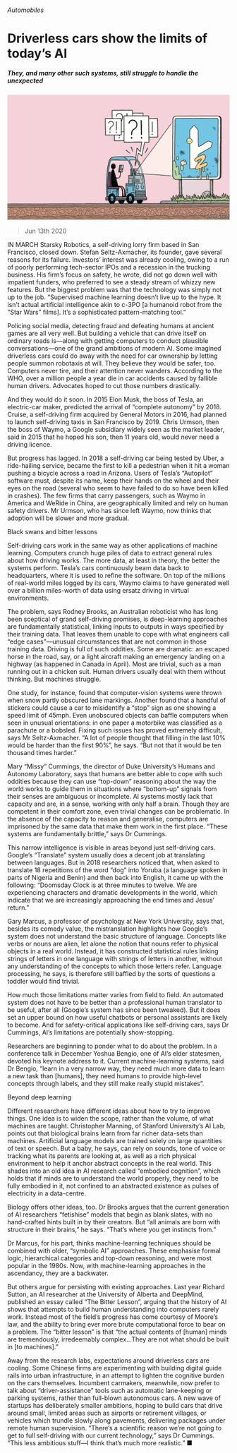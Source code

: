 ###### Automobiles

# Driverless cars show the limits of today’s AI 

##### They, and many other such systems, still struggle to handle the unexpected 

![image](images/20200613_TQD005_0.jpg) 

> Jun 13th 2020 

IN MARCH Starsky Robotics, a self-driving lorry firm based in San Francisco, closed down. Stefan Seltz-Axmacher, its founder, gave several reasons for its failure. Investors’ interest was already cooling, owing to a run of poorly performing tech-sector IPOs and a recession in the trucking business. His firm’s focus on safety, he wrote, did not go down well with impatient funders, who preferred to see a steady stream of whizzy new features. But the biggest problem was that the technology was simply not up to the job. “Supervised machine learning doesn’t live up to the hype. It isn’t actual artificial intelligence akin to c-3PO [a humanoid robot from the “Star Wars” films]. It’s a sophisticated pattern-matching tool.”

Policing social media, detecting fraud and defeating humans at ancient games are all very well. But building a vehicle that can drive itself on ordinary roads is—along with getting computers to conduct plausible conversations—one of the grand ambitions of modern AI. Some imagined driverless cars could do away with the need for car ownership by letting people summon robotaxis at will. They believe they would be safer, too. Computers never tire, and their attention never wanders. According to the WHO, over a million people a year die in car accidents caused by fallible human drivers. Advocates hoped to cut those numbers drastically.


And they would do it soon. In 2015 Elon Musk, the boss of Tesla, an electric-car maker, predicted the arrival of “complete autonomy” by 2018. Cruise, a self-driving firm acquired by General Motors in 2016, had planned to launch self-driving taxis in San Francisco by 2019. Chris Urmson, then the boss of Waymo, a Google subsidiary widely seen as the market leader, said in 2015 that he hoped his son, then 11 years old, would never need a driving licence.

But progress has lagged. In 2018 a self-driving car being tested by Uber, a ride-hailing service, became the first to kill a pedestrian when it hit a woman pushing a bicycle across a road in Arizona. Users of Tesla’s “Autopilot” software must, despite its name, keep their hands on the wheel and their eyes on the road (several who seem to have failed to do so have been killed in crashes). The few firms that carry passengers, such as Waymo in America and WeRide in China, are geographically limited and rely on human safety drivers. Mr Urmson, who has since left Waymo, now thinks that adoption will be slower and more gradual.

Black swans and bitter lessons

Self-driving cars work in the same way as other applications of machine learning. Computers crunch huge piles of data to extract general rules about how driving works. The more data, at least in theory, the better the systems perform. Tesla’s cars continuously beam data back to headquarters, where it is used to refine the software. On top of the millions of real-world miles logged by its cars, Waymo claims to have generated well over a billion miles-worth of data using ersatz driving in virtual environments.

The problem, says Rodney Brooks, an Australian roboticist who has long been sceptical of grand self-driving promises, is deep-learning approaches are fundamentally statistical, linking inputs to outputs in ways specified by their training data. That leaves them unable to cope with what engineers call “edge cases”—unusual circumstances that are not common in those training data. Driving is full of such oddities. Some are dramatic: an escaped horse in the road, say, or a light aircraft making an emergency landing on a highway (as happened in Canada in April). Most are trivial, such as a man running out in a chicken suit. Human drivers usually deal with them without thinking. But machines struggle.

One study, for instance, found that computer-vision systems were thrown when snow partly obscured lane markings. Another found that a handful of stickers could cause a car to misidentify a “stop” sign as one showing a speed limit of 45mph. Even unobscured objects can baffle computers when seen in unusual orientations: in one paper a motorbike was classified as a parachute or a bobsled. Fixing such issues has proved extremely difficult, says Mr Seltz-Axmacher. “A lot of people thought that filling in the last 10% would be harder than the first 90%”, he says. “But not that it would be ten thousand times harder.”

Mary “Missy” Cummings, the director of Duke University’s Humans and Autonomy Laboratory, says that humans are better able to cope with such oddities because they can use “top-down” reasoning about the way the world works to guide them in situations where “bottom-up” signals from their senses are ambiguous or incomplete. AI systems mostly lack that capacity and are, in a sense, working with only half a brain. Though they are competent in their comfort zone, even trivial changes can be problematic. In the absence of the capacity to reason and generalise, computers are imprisoned by the same data that make them work in the first place. “These systems are fundamentally brittle,” says Dr Cummings.

This narrow intelligence is visible in areas beyond just self-driving cars. Google’s “Translate” system usually does a decent job at translating between languages. But in 2018 researchers noticed that, when asked to translate 18 repetitions of the word “dog” into Yoruba (a language spoken in parts of Nigeria and Benin) and then back into English, it came up with the following: “Doomsday Clock is at three minutes to twelve. We are experiencing characters and dramatic developments in the world, which indicate that we are increasingly approaching the end times and Jesus’ return.”

Gary Marcus, a professor of psychology at New York University, says that, besides its comedy value, the mistranslation highlights how Google’s system does not understand the basic structure of language. Concepts like verbs or nouns are alien, let alone the notion that nouns refer to physical objects in a real world. Instead, it has constructed statistical rules linking strings of letters in one language with strings of letters in another, without any understanding of the concepts to which those letters refer. Language processing, he says, is therefore still baffled by the sorts of questions a toddler would find trivial.

How much those limitations matter varies from field to field. An automated system does not have to be better than a professional human translator to be useful, after all (Google’s system has since been tweaked). But it does set an upper bound on how useful chatbots or personal assistants are likely to become. And for safety-critical applications like self-driving cars, says Dr Cummings, AI’s limitations are potentially show-stopping.

Researchers are beginning to ponder what to do about the problem. In a conference talk in December Yoshua Bengio, one of AI’s elder statesmen, devoted his keynote address to it. Current machine-learning systems, said Dr Bengio, “learn in a very narrow way, they need much more data to learn a new task than [humans], they need humans to provide high-level concepts through labels, and they still make really stupid mistakes”.

Beyond deep learning

Different researchers have different ideas about how to try to improve things. One idea is to widen the scope, rather than the volume, of what machines are taught. Christopher Manning, of Stanford University’s AI Lab, points out that biological brains learn from far richer data-sets than machines. Artificial language models are trained solely on large quantities of text or speech. But a baby, he says, can rely on sounds, tone of voice or tracking what its parents are looking at, as well as a rich physical environment to help it anchor abstract concepts in the real world. This shades into an old idea in AI research called “embodied cognition”, which holds that if minds are to understand the world properly, they need to be fully embodied in it, not confined to an abstracted existence as pulses of electricity in a data-centre.

Biology offers other ideas, too. Dr Brooks argues that the current generation of AI researchers “fetishise” models that begin as blank slates, with no hand-crafted hints built in by their creators. But “all animals are born with structure in their brains,” he says. “That’s where you get instincts from.”

Dr Marcus, for his part, thinks machine-learning techniques should be combined with older, “symbolic AI” approaches. These emphasise formal logic, hierarchical categories and top-down reasoning, and were most popular in the 1980s. Now, with machine-learning approaches in the ascendancy, they are a backwater.

But others argue for persisting with existing approaches. Last year Richard Sutton, an AI researcher at the University of Alberta and DeepMind, published an essay called “The Bitter Lesson”, arguing that the history of AI shows that attempts to build human understanding into computers rarely work. Instead most of the field’s progress has come courtesy of Moore’s law, and the ability to bring ever more brute computational force to bear on a problem. The “bitter lesson” is that “the actual contents of [human] minds are tremendously, irredeemably complex…They are not what should be built in [to machines].”


Away from the research labs, expectations around driverless cars are cooling. Some Chinese firms are experimenting with building digital guide rails into urban infrastructure, in an attempt to lighten the cognitive burden on the cars themselves. Incumbent carmakers, meanwhile, now prefer to talk about “driver-assistance” tools such as automatic lane-keeping or parking systems, rather than full-blown autonomous cars. A new wave of startups has deliberately smaller ambitions, hoping to build cars that drive around small, limited areas such as airports or retirement villages, or vehicles which trundle slowly along pavements, delivering packages under remote human supervision. “There’s a scientific reason we’re not going to get to full self-driving with our current technology,” says Dr Cummings. “This less ambitious stuff—I think that’s much more realistic.” ■

